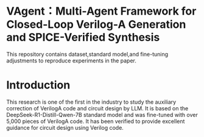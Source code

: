 # VAgent：Multi-Agent Framework for Closed-Loop Verilog-A Generation and SPICE-Verified Synthesis
This repository contains dataset,standard model,and fine-tuning adjustments to reproduce experiments in the paper.
# Introduction
This research is one of the first in the industry to study the auxiliary correction of VerilogA code and circuit design by LLM. It is based on the DeepSeek-R1-Distill-Qwen-7B standard model and was fine-tuned with over 5,000 pieces of VerilogA code. It has been verified to provide excellent guidance for circuit design using Verilog code.

